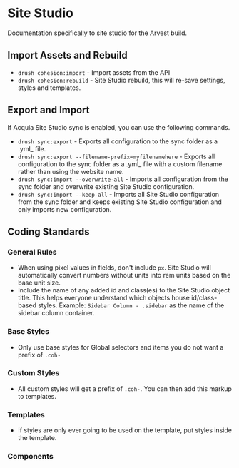 # Site Studio

Documentation specifically to site studio for the Arvest build. 

## Import Assets and Rebuild

- `drush cohesion:import` - Import assets from the API
- `drush cohesion:rebuild` - Site Studio rebuild, this will re-save settings, styles and templates.

## Export and Import

If Acquia Site Studio sync is enabled, you can use the following commands.
- `drush sync:export` - Exports all configuration to the sync folder as a .yml_ file.
- `drush sync:export --filename-prefix=myfilenamehere` - Exports all configuration to the sync folder as a .yml_ file with a custom filename rather than using the website name.
- `drush sync:import --overwrite-all` - Imports all configuration from the sync folder and overwrite existing Site Studio configuration.
- `drush sync:import --keep-all` - Imports all Site Studio configuration from the sync folder and keeps existing Site Studio configuration and only imports new configuration.


## Coding Standards 

### General Rules 

* When using pixel values in fields, don't include `px`. Site Studio will automatically convert numbers without units into rem units based on the base unit size.
* Include the name of any added id and class(es) to the Site Studio object title. This helps everyone understand which objects house id/class-based styles. Example: `Sidebar Column - .sidebar` as the name of the sidebar column container.

### Base Styles 

* Only use base styles for Global selectors and items you do not want a prefix of `.coh-`

### Custom Styles 

* All custom styles will get a prefix of `.coh-`. You can then add this markup to templates.

### Templates 

* If styles are only ever going to be used on the template, put styles inside the template. 


### Components





